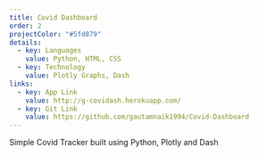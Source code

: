 ```yaml
---
title: Covid Dashboard
order: 2
projectColor: "#5fd879"
details:
  - key: Languages
    value: Python, HTML, CSS
  - key: Technology
    value: Plotly Graphs, Dash
links:
  - key: App Link
    value: http://g-covidash.herokuapp.com/
  - key: Git Link
    value: https://github.com/gautamnaik1994/Covid-Dashboard
---
```

<!--StartFragment-->

Simple Covid Tracker built using Python, Plotly and Dash

<!--EndFragment-->
